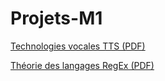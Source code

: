 # Projets-M1
[Technologies vocales TTS (PDF)](./technologies_vocales_examen_final_individuel.pdf) 

[Théorie des langages RegEx (PDF)](./théorie_des_langages_devoir_maison_individuel.pdf)
